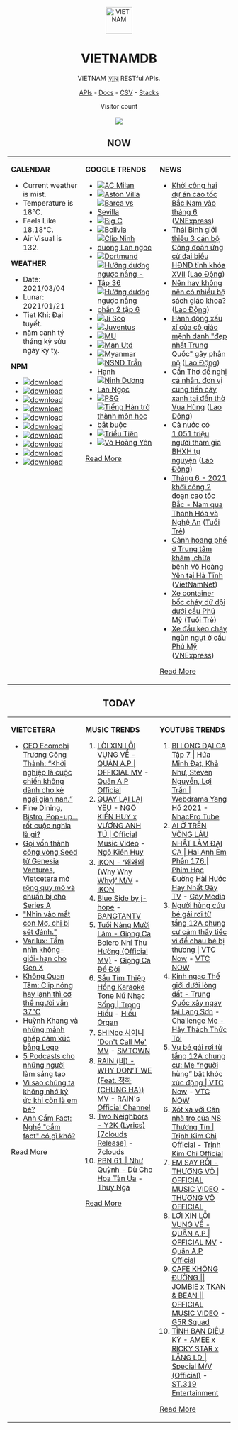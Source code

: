 <p align="center"><img src="https://raw.githubusercontent.com/vietnamdb/vietnamdb/master/images/profile/avatar.png" alt="VIETNAM" height="60"/></p>
<h1 align="center">VIETNAMDB</h1>
<p align="center">VIETNAM 🇻🇳 RESTful APIs.</p>
<p align="center">
  <a href="https://vietnamdb.herokuapp.com/api">APIs</a> -
  <a href="https://vietnamdb.github.io/#/">Docs</a> -
  <a href="https://github.com/vietnamdb/vietnamdb/tree/master/docs">CSV</a> -
  <a href="https://github.com/vietnamdb/vietnamdb/tree/master/docs/stacks">Stacks</a>
</p>
<p align="center"> 
  Visitor count<br><br>
  <img src="https://profile-counter.glitch.me/vietnamdb/count.svg" />
</p>


<h2 align="center">NOW</h2>

<table style="width:100%"><tbody style="width:100%"><tr><td valign="top" width="33%">

**CALENDAR**

- Current weather is mist.
- Temperature is 18°C.
- Feels Like 18.18°C.
- Air Visual is 132.

**WEATHER**

- Date: 2021/03/04
- Lunar: 2021/01/21
- Tiet Khi: Đại tuyết.
- năm canh tý tháng kỷ sửu ngày kỷ tỵ.

**NPM**

- [![download](https://img.shields.io/npm/dm/giaohangnhanh.svg?style=flat-square&label=giaohangnhanh&color=red)](https://www.npmjs.com/package/giaohangnhanh)
- [![download](https://img.shields.io/npm/dm/onepay.svg?style=flat-square&label=onepay&color=red)](https://www.npmjs.com/package/onepay)
- [![download](https://img.shields.io/npm/dm/vietcetera.svg?style=flat-square&label=vietcetera&color=red)](https://www.npmjs.com/package/vietcetera)
- [![download](https://img.shields.io/npm/dm/vietnambanks.svg?style=flat-square&label=vietnambanks&color=red)](https://www.npmjs.com/package/vietnambanks)
- [![download](https://img.shields.io/npm/dm/vietnamgovernment.svg?style=flat-square&label=vietnamgovernment&color=red)](https://www.npmjs.com/package/vietnamgovernment)
- [![download](https://img.shields.io/npm/dm/vietnamnews.svg?style=flat-square&label=vietnamnews&color=red)](https://www.npmjs.com/package/vietnamnews)
- [![download](https://img.shields.io/npm/dm/vnapis.svg?style=flat-square&label=vnapis&color=red)](https://www.npmjs.com/package/vnapis)
- [![download](https://img.shields.io/npm/dm/vnpay.svg?style=flat-square&label=vnpay&color=red)](https://www.npmjs.com/package/vnpay)
- [![download](https://img.shields.io/npm/dm/vtcpay.svg?style=flat-square&label=vtcpay&color=red)](https://www.npmjs.com/package/vtcpay)
- [![download](https://img.shields.io/npm/dm/zalopay.svg?style=flat-square&label=zalopay&color=red)](https://www.npmjs.com/package/zalopay)

</td><td valign="top" width="33%">

**GOOGLE TRENDS**

- [![AC Milan](https://img.shields.io/static/v1?label=AC%20Milan&message=google&color=red&style=flat-square)](https://www.google.com/search?q=AC%20Milan)
- [![Aston Villa](https://img.shields.io/static/v1?label=Aston%20Villa&message=google&color=red&style=flat-square)](https://www.google.com/search?q=Aston%20Villa)
- [![Barca vs Sevilla](https://img.shields.io/static/v1?label=Barca%20vs%20Sevilla&message=google&color=red&style=flat-square)](https://www.google.com/search?q=Barca%20vs%20Sevilla)
- [![Big C](https://img.shields.io/static/v1?label=Big%20C&message=google&color=red&style=flat-square)](https://www.google.com/search?q=Big%20C)
- [![Bolivia](https://img.shields.io/static/v1?label=Bolivia&message=google&color=red&style=flat-square)](https://www.google.com/search?q=Bolivia)
- [![Clip Ninh duong Lan ngoc](https://img.shields.io/static/v1?label=Clip%20Ninh%20duong%20Lan%20ngoc&message=google&color=red&style=flat-square)](https://www.google.com/search?q=Clip%20Ninh%20duong%20Lan%20ngoc)
- [![Dortmund](https://img.shields.io/static/v1?label=Dortmund&message=google&color=red&style=flat-square)](https://www.google.com/search?q=Dortmund)
- [![Hướng dương ngược nắng - Tập 36](https://img.shields.io/static/v1?label=H%C6%B0%E1%BB%9Bng%20d%C6%B0%C6%A1ng%20ng%C6%B0%E1%BB%A3c%20n%E1%BA%AFng%20-%20T%E1%BA%ADp%2036&message=google&color=red&style=flat-square)](https://www.google.com/search?q=H%C6%B0%E1%BB%9Bng%20d%C6%B0%C6%A1ng%20ng%C6%B0%E1%BB%A3c%20n%E1%BA%AFng%20-%20T%E1%BA%ADp%2036)
- [![Hướng dương ngược nắng phần 2 tập 6](https://img.shields.io/static/v1?label=H%C6%B0%E1%BB%9Bng%20d%C6%B0%C6%A1ng%20ng%C6%B0%E1%BB%A3c%20n%E1%BA%AFng%20ph%E1%BA%A7n%202%20t%E1%BA%ADp%206&message=google&color=red&style=flat-square)](https://www.google.com/search?q=H%C6%B0%E1%BB%9Bng%20d%C6%B0%C6%A1ng%20ng%C6%B0%E1%BB%A3c%20n%E1%BA%AFng%20ph%E1%BA%A7n%202%20t%E1%BA%ADp%206)
- [![Ji Soo](https://img.shields.io/static/v1?label=Ji%20Soo&message=google&color=red&style=flat-square)](https://www.google.com/search?q=Ji%20Soo)
- [![Juventus](https://img.shields.io/static/v1?label=Juventus&message=google&color=red&style=flat-square)](https://www.google.com/search?q=Juventus)
- [![MU](https://img.shields.io/static/v1?label=MU&message=google&color=red&style=flat-square)](https://www.google.com/search?q=MU)
- [![Man Utd](https://img.shields.io/static/v1?label=Man%20Utd&message=google&color=red&style=flat-square)](https://www.google.com/search?q=Man%20Utd)
- [![Myanmar](https://img.shields.io/static/v1?label=Myanmar&message=google&color=red&style=flat-square)](https://www.google.com/search?q=Myanmar)
- [![NSND Trần Hạnh](https://img.shields.io/static/v1?label=NSND%20Tr%E1%BA%A7n%20H%E1%BA%A1nh&message=google&color=red&style=flat-square)](https://www.google.com/search?q=NSND%20Tr%E1%BA%A7n%20H%E1%BA%A1nh)
- [![Ninh Dương Lan Ngọc](https://img.shields.io/static/v1?label=Ninh%20D%C6%B0%C6%A1ng%20Lan%20Ng%E1%BB%8Dc&message=google&color=red&style=flat-square)](https://www.google.com/search?q=Ninh%20D%C6%B0%C6%A1ng%20Lan%20Ng%E1%BB%8Dc)
- [![PSG](https://img.shields.io/static/v1?label=PSG&message=google&color=red&style=flat-square)](https://www.google.com/search?q=PSG)
- [![Tiếng Hàn trở thành môn học bắt buộc](https://img.shields.io/static/v1?label=Ti%E1%BA%BFng%20H%C3%A0n%20tr%E1%BB%9F%20th%C3%A0nh%20m%C3%B4n%20h%E1%BB%8Dc%20b%E1%BA%AFt%20bu%E1%BB%99c&message=google&color=red&style=flat-square)](https://www.google.com/search?q=Ti%E1%BA%BFng%20H%C3%A0n%20tr%E1%BB%9F%20th%C3%A0nh%20m%C3%B4n%20h%E1%BB%8Dc%20b%E1%BA%AFt%20bu%E1%BB%99c)
- [![Triều Tiên](https://img.shields.io/static/v1?label=Tri%E1%BB%81u%20Ti%C3%AAn&message=google&color=red&style=flat-square)](https://www.google.com/search?q=Tri%E1%BB%81u%20Ti%C3%AAn)
- [![Võ Hoàng Yên](https://img.shields.io/static/v1?label=V%C3%B5%20Ho%C3%A0ng%20Y%C3%AAn&message=google&color=red&style=flat-square)](https://www.google.com/search?q=V%C3%B5%20Ho%C3%A0ng%20Y%C3%AAn)

[Read More](https://trends.google.com/trends/?geo=VN)

</td><td valign="top" width="33%">

**NEWS**

- [Khởi công hai dự án cao tốc Bắc Nam vào tháng 6](https://vnexpress.net/khoi-cong-hai-du-an-cao-toc-bac-nam-vao-thang-6-4243524.html) ([VNExpress](https://vnexpress.net))
- [Thái Bình giới thiệu 3 cán bộ Công đoàn ứng cử đại biểu HĐND tỉnh khóa XVII](https://laodong.vn/cong-doan/thai-binh-gioi-thieu-3-can-bo-cong-doan-ung-cu-dai-bieu-hdnd-tinh-khoa-xvii-885765.ldo) ([Lao Động](https://laodong.vn))
- [Nên hay không nên có nhiều bộ sách giáo khoa?](https://laodong.vn/ban-doc/nen-hay-khong-nen-co-nhieu-bo-sach-giao-khoa-885758.ldo) ([Lao Động](https://laodong.vn))
- [Hành động xấu xí của cô giáo mệnh danh &quot;đẹp nhất Trung Quốc&quot; gây phẫn nộ](https://laodong.vn/the-gioi/hanh-dong-xau-xi-cua-co-giao-menh-danh-dep-nhat-trung-quoc-gay-phan-no-885750.ldo) ([Lao Động](https://laodong.vn))
- [Cần Thơ đề nghị cá nhân, đơn vị cung tiến cây xanh tại đền thờ Vua Hùng](https://laodong.vn/xa-hoi/can-tho-de-nghi-ca-nhan-don-vi-cung-tien-cay-xanh-tai-den-tho-vua-hung-885736.ldo) ([Lao Động](https://laodong.vn))
- [Cả nước có 1,051 triệu người tham gia BHXH tự nguyện](https://laodong.vn/xa-hoi/ca-nuoc-co-1051-trieu-nguoi-tham-gia-bhxh-tu-nguyen-885762.ldo) ([Lao Động](https://laodong.vn))
- [Tháng 6 - 2021 khởi công 2 đoạn cao tốc Bắc - Nam qua Thanh Hóa và Nghệ An](https://tuoitre.vn/thang-6-2021-khoi-cong-2-doan-cao-toc-bac-nam-qua-thanh-hoa-va-nghe-an-20210304145631987.htm) ([Tuổi Trẻ](https://tuoitre.vn))
- [Cảnh hoang phế ở Trung tâm khám, chữa bệnh Võ Hoàng Yên tại Hà Tĩnh](http://vietnamnet.vn/vn/thoi-su/canh-hoang-phe-o-trung-tam-kham-chua-benh-vo-hoang-yen-tai-ha-tinh-717206.html) ([VietNamNet](https://vietnamnet.vn))
- [Xe container bốc cháy dữ dội dưới cầu Phú Mỹ](https://tuoitre.vn/xe-container-boc-chay-du-doi-duoi-cau-phu-my-20210304145155508.htm) ([Tuổi Trẻ](https://tuoitre.vn))
- [Xe đầu kéo cháy ngùn ngụt ở cầu Phú Mỹ](https://vnexpress.net/xe-dau-keo-chay-ngun-ngut-o-cau-phu-my-4243567.html) ([VNExpress](https://vnexpress.net))

[Read More](docs/news/README.md)

</td></tr></tbody></table>

<h2 align="center">TODAY</h2>

<table style="width:100%"><tbody style="width:100%"><tr><td valign="top" width="33%">

**VIETCETERA**

- [CEO Ecomobi Trương Công Thành: “Khởi nghiệp là cuộc chiến không dành cho kẻ ngại gian nan.” ](https://vietcetera.com/vn/ceo-ecomobi-truong-cong-thanh-khoi-nghiep-la-cuoc-chien-khong-danh-cho-ke-ngai-gian-nan)
- [Fine Dining, Bistro, Pop-up... rốt cuộc nghĩa là gì?](https://vietcetera.com/vn/fine-dining-casual-bistro-nghia-la-gi)
- [Gọi vốn thành công vòng Seed từ Genesia Ventures, Vietcetera mở rộng quy mô và chuẩn bị cho Series A](https://vietcetera.com/vn/goi-von-thanh-cong-vong-seed-tu-genesia-ventures-vietcetera-mo-rong-quy-mo-va-chuan-bi-cho-series-a)
- ["Nhìn vào mắt con Mơ, chị bị sét đánh."](https://vietcetera.com/vn/nghe-don-kit-meo-hoi)
- [Varilux: Tầm nhìn không-giới-hạn cho Gen X ](https://vietcetera.com/vn/varilux-tam-nhin-khong-gioi-han-cho-gen-x)
- [Không Quan Tâm: Clip nóng hay lạnh thì cơ thể người vẫn 37°C](https://vietcetera.com/vn/khong-quan-tam-nhung-van-de-dang-sau-hai-chu-xin-link)
- [Huỳnh Khang và những mảnh ghép cảm xúc bằng Lego](https://vietcetera.com/vn/khang-kade)
- [5 Podcasts cho những người làm sáng tạo](https://vietcetera.com/vn/5-podcasts-cho-nhung-nguoi-lam-sang-tao)
- [Vì sao chúng ta không nhớ ký ức khi còn là em bé?](https://vietcetera.com/vn/infantile-amnesia-vi-sao-chung-ta-khong-nho-ky-uc-khi-con-la-em-be)
- [Anh Cầm Fact: Nghề "cầm fact" có gì khó?](https://vietcetera.com/vn/anh-cam-fact-nghe-cam-fact-co-gi-kho)

[Read More](https://vietcetera.com/)

</td><td valign="top" width="33%">

**MUSIC TRENDS**

01. [LỜI XIN LỖI VỤNG VỀ - QUÂN A.P | OFFICIAL MV](https://www.youtube.com/watch?v=LhTwcqI71n0) - [Quân A.P Official](https://www.youtube.com/channel/UCXKnIgvBwPV6G-uT7gBXhcA)
02. [QUAY LẠI LẠI YÊU - NGÔ KIẾN HUY x VƯƠNG ANH TÚ | Official Music Video](https://www.youtube.com/watch?v=93WhpRfkkBk) - [Ngô Kiến Huy](https://www.youtube.com/channel/UCNN7Q7sx5lsivqDf22I7Itw)
03. [iKON - ‘왜왜왜 (Why Why Why)’ M/V](https://www.youtube.com/watch?v=DslHQto2V7I) - [iKON](https://www.youtube.com/channel/UCWxCyZibDIWIrGIgP25mbfw)
04. [Blue Side by j-hope](https://www.youtube.com/watch?v=OZD_EU_hMUQ) - [BANGTANTV](https://www.youtube.com/channel/UCLkAepWjdylmXSltofFvsYQ)
05. [Tuổi Nàng Mười Lăm - Giọng Ca Bolero Nhí Thu Hường (Official MV)](https://www.youtube.com/watch?v=qodYHeNYvtk) - [Giọng Ca Để Đời](https://www.youtube.com/channel/UCwZ2ZaFfTusqV_MGMHUnEsg)
06. [Sầu Tím Thiệp Hồng Karaoke Tone Nữ Nhạc Sống | Trọng Hiếu](https://www.youtube.com/watch?v=BRMjeHz412Q) - [Hiếu Organ](https://www.youtube.com/channel/UCWEYgC77_ZlbDxStQyzOwfA)
07. [SHINee 샤이니 'Don't Call Me' MV](https://www.youtube.com/watch?v=p6OoY6xneI0) - [SMTOWN](https://www.youtube.com/channel/UCEf_Bc-KVd7onSeifS3py9g)
08. [RAIN (비) - WHY DON’T WE (Feat. 청하 (CHUNG HA)) MV](https://www.youtube.com/watch?v=srWfDwiRVgQ) - [RAIN's Official Channel](https://www.youtube.com/channel/UCxXgIeE5hxWxHG6dz9Scg2w)
09. [Two Neighbors - Y2K (Lyrics) [7clouds Release]](https://www.youtube.com/watch?v=kSd8DVnJhWI) - [7clouds](https://www.youtube.com/channel/UCNqFDjYTexJDET3rPDrmJKg)
10. [PBN 61 | Như Quỳnh - Dù Cho Hoa Tàn Úa](https://www.youtube.com/watch?v=ig8vOipF9Rs) - [Thuy Nga](https://www.youtube.com/channel/UC7nMrW3baKp0dA5Tz9ulVYQ)

[Read More](https://www.youtube.com/feed/trending?bp=4gIuCggvbS8wNHJsZhIiUExGZ3F1TG5MNTlhbW42X05FZFc5TGswZDdXZWVST0Q2VA%3D%3D)

</td><td valign="top" width="33%">

**YOUTUBE TRENDS**

01. [BI LONG ĐẠI CA Tập 7 | Hứa Minh Đạt, Khả Như, Steven Nguyễn, Lợi Trần | Webdrama Yang Hồ 2021](https://www.youtube.com/watch?v=t_93XyujFLg) - [NhacPro Tube](https://www.youtube.com/channel/UCBZjBKNMZoFih4ubdiIDWLw)
02. [AI Ở TRÊN VÕNG LÂU NHẤT LÀM ĐẠI CA | Hai Anh Em Phần 176 | Phim Học Đường Hài Hước Hay Nhất Gãy TV](https://www.youtube.com/watch?v=1jTlsqadb9M) - [Gãy Media](https://www.youtube.com/channel/UCTp_WPPxWCjdlXK9kqzxm0A)
03. [Người hùng cứu bé gái rơi từ tầng 12A chung cư cảm thấy tiếc vì để cháu bé bị thương | VTC Now](https://www.youtube.com/watch?v=-FDDWF4y6vc) - [VTC NOW](https://www.youtube.com/channel/UCL9-pEHNBs3N4r2bMoXdLJA)
04. [Kinh ngạc Thế giới dưới lòng đất - Trung Quốc xây ngay tại Lạng Sơn](https://www.youtube.com/watch?v=mpuudi8AMIU) - [Challenge Me - Hãy Thách Thức Tôi](https://www.youtube.com/channel/UCkG3QIDOyl6HF7EYudJ3JJg)
05. [Vụ bé gái rơi từ tầng 12A chung cư: Mẹ “người hùng” bật khóc xúc động | VTC Now](https://www.youtube.com/watch?v=LmwjBu-WBgQ) - [VTC NOW](https://www.youtube.com/channel/UCL9-pEHNBs3N4r2bMoXdLJA)
06. [Xót xa với Căn nhà trọ của NS Thương Tín | Trịnh Kim Chi Official](https://www.youtube.com/watch?v=f4tB1LJSgLw) - [Trịnh Kim Chi Official](https://www.youtube.com/channel/UCGEkSDuWgWwRZVZfi3gP1pw)
07. [EM SAY RỒI - THƯƠNG VÕ | OFFICIAL MUSIC VIDEO](https://www.youtube.com/watch?v=h4k1OMjLrUQ) - [THƯƠNG VÕ OFFICIAL](https://www.youtube.com/channel/UCSCSop9yGxDHz0kuyCKwUhQ)
08. [LỜI XIN LỖI VỤNG VỀ - QUÂN A.P | OFFICIAL MV](https://www.youtube.com/watch?v=LhTwcqI71n0) - [Quân A.P Official](https://www.youtube.com/channel/UCXKnIgvBwPV6G-uT7gBXhcA)
09. [CAFE KHÔNG ĐƯỜNG || JOMBIE x TKAN & BEAN || OFFICIAL MUSIC VIDEO](https://www.youtube.com/watch?v=LImkI9UvJCY) - [G5R Squad](https://www.youtube.com/channel/UCqamjdcGALEjPreSrxwK9IQ)
10. [TÌNH BẠN DIỆU KỲ - AMEE x RICKY STAR x LĂNG LD | Special M/V (Official)](https://www.youtube.com/watch?v=TpmVzBcP70U) - [ST.319 Entertainment](https://www.youtube.com/channel/UCSnVteUNlhr1SqCjTQx0PDQ)

[Read More](https://www.youtube.com/feed/trending)

</td></tr></tbody></table>
